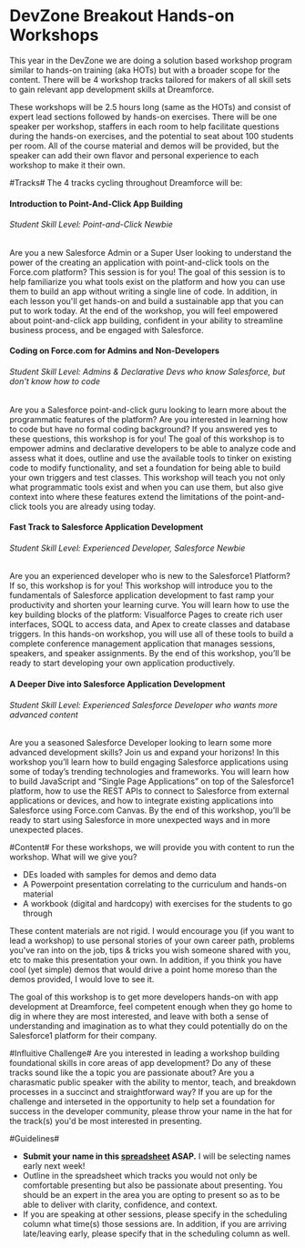 DevZone Breakout Hands-on Workshops
===================================
This year in the DevZone we are doing a solution based workshop program similar to hands-on training (aka HOTs) but with a broader scope for the content. There will be 4 workshop tracks tailored for makers of all skill sets to gain relevant app development skills at Dreamforce. 

These workshops will be 2.5 hours long (same as the HOTs) and consist of expert lead sections followed by hands-on exercises. There will be one speaker per workshop, staffers in each room to help facilitate questions during the hands-on exercises, and the potential to seat about 100 students per room. All of the course material and demos will be provided, but the speaker can add their own flavor and personal experience to each workshop to make it their own.

#Tracks#
The 4 tracks cycling throughout Dreamforce will be:
#### Introduction to Point-And-Click App Building 
###### Student Skill Level: Point-and-Click Newbie

Are you a new Salesforce Admin or a Super User looking to understand the power of the creating an application with point-and-click tools on the Force.com platform? This session is for you! The goal of this session is to help familiarize you what tools exist on the platform and how you can use them to build an app without writing a single line of code. In addition, in each lesson you'll get hands-on and build a sustainable app that you can put to work today. At the end of the workshop, you will feel empowered about point-and-click app building, confident in your ability to streamline business process, and be engaged with Salesforce. <br>
#### Coding on Force.com for Admins and Non-Developers  
###### Student Skill Level: Admins & Declarative Devs who know Salesforce, but don't know how to code

Are you a Salesforce point-and-click guru looking to learn more about the programmatic features of the platform? Are you interested in learning how to code but have no formal coding background? If you answered yes to these questions, this workshop is for you! The goal of this workshop is to empower admins and declarative developers to be able to analyze code and assess what it does, outline and use the available tools to tinker on existing code to modify functionality, and set a foundation for being able to build your own triggers and test classes. This workshop will teach you not only what programmatic tools exist and when you can use them, but also give context into where these features extend the limitations of the point-and-click tools you are already using today. <br>
#### Fast Track to Salesforce Application Development 
###### Student Skill Level: Experienced Developer, Salesforce Newbie

Are you an experienced developer who is new to the Salesforce1 Platform? If so, this workshop is for you! This workshop will introduce you to the fundamentals of Salesforce application development to fast ramp your productivity and shorten your learning curve. You will learn how to use the key building blocks of the platform: Visualforce Pages to create rich user interfaces, SOQL to access data, and Apex to create classes and database triggers. In this hands-on workshop, you will use all of these tools to build a complete conference management application that manages sessions, speakers, and speaker assignments. By the end of this workshop, you’ll be ready to start developing your own application productively. <br>
#### A Deeper Dive into Salesforce Application Development 
###### Student Skill Level: Experienced Salesforce Developer who wants more advanced content

Are you a seasoned Salesforce Developer looking to learn some more advanced development skills? Join us and expand your horizons! In this workshop you’ll learn how to build engaging Salesforce applications using some of today’s trending technologies and frameworks. You will learn how to build JavaScript and “Single Page Applications” on top of the Salesforce1 platform, how to use the REST APIs to connect to Salesforce from external applications or devices, and how to integrate existing applications into Salesforce using Force.com Canvas. By the end of this workshop, you’ll be ready to start using Salesforce in more unexpected ways and in more unexpected places. <br>

#Content#
For these workshops, we will provide you with content to run the workshop. What will we give you?
* DEs loaded with samples for demos and demo data
* A Powerpoint presentation correlating to the curriculum and hands-on material
* A workbook (digital and hardcopy) with exercises for the students to go through

These content materials are not rigid. I would encourage you (if you want to lead a workshop) to use personal stories of your own career path, problems you've ran into on the job, tips & tricks you wish someone shared with you, etc to make this presentation your own. In addition, if you think you have cool (yet simple) demos that would drive a point home moreso than the demos provided, I would love to see it.

The goal of this workshop is to get more developers hands-on with app development at Dreamforce, feel competent enough when they go home to dig in where they are most interested, and leave with both a sense of understanding and imagination as to what they could potentially do on the Salesforce1 platform for their company.

#Influitive Challenge#
Are you interested in leading a workshop building foundational skills in core areas of app development? Do any of these tracks sound like the a topic you are passionate about? Are you a charasmatic public speaker with the ability to mentor, teach, and breakdown processes in a succinct and straightforward way? If you are up for the challenge and interseted in the opportunity to help set a foundation for success in the developer community, please throw your name in the hat for the track(s) you'd be most interested in presenting.

#Guidelines#
* __Submit your name in this [spreadsheet](https://docs.google.com/a/salesforce.com/spreadsheets/d/1pB6mvlxMnV7vAgo-3GsDxJBlAmu4_xbs-k-25kvFsZc/edit#gid=0) ASAP.__ I will be selecting names early next week!
* Outline in the spreadsheet which tracks you would not only be comfortable presenting but also be passionate about presenting. You should be an expert in the area you are opting to present so as to be able to deliver with clarity, confidence, and context.
* If you are speaking at other sessions, please specify in the scheduling column what time(s) those sessions are. In addition, if you are arriving late/leaving early, please specify that in the scheduling column as well.

